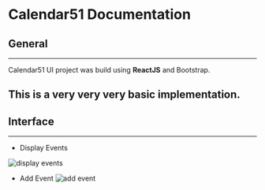 Calendar51 Documentation
========================

## General
--------------
Calendar51 UI project was build using **ReactJS** and Bootstrap.

This is a very very **very** basic implementation.
--------------

## Interface
--------------
* Display Events

![display events](http://storage3.static.itmages.com/i/16/0817/h_1471465664_3884624_2c8b07b63b.png)

* Add Event
![add event](http://storage8.static.itmages.com/i/16/0817/h_1471465949_4868316_1f4cdf252c.png)
